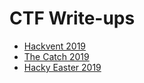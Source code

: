 # CTF Write-ups

- [Hackvent 2019](write-ups/Hackvent2019/README.md)
- [The Catch 2019](write-ups/TheCatch2019/README.md)
- [Hacky Easter 2019](write-ups/HackyEaster2019/README.md)

